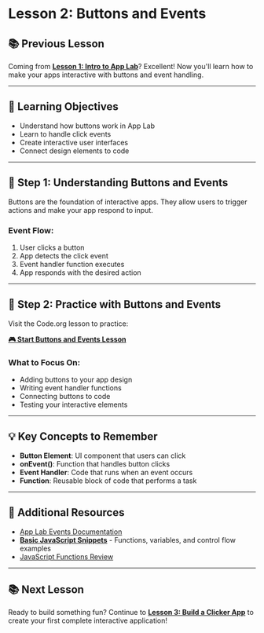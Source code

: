 # Lesson 2: Buttons and Events

## 📚 **Previous Lesson**

Coming from **[Lesson 1: Intro to App Lab](./lesson-1-intro-to-app-lab.md)**? Excellent! Now you'll learn how to make your apps interactive with buttons and event handling.

---

## 🎯 **Learning Objectives**

- Understand how buttons work in App Lab
- Learn to handle click events
- Create interactive user interfaces
- Connect design elements to code

---

## 🚀 **Step 1: Understanding Buttons and Events**

Buttons are the foundation of interactive apps. They allow users to trigger actions and make your app respond to input.

### **Event Flow:**
1. User clicks a button
2. App detects the click event
3. Event handler function executes
4. App responds with the desired action

---

## 📱 **Step 2: Practice with Buttons and Events**

Visit the Code.org lesson to practice:

**[🎮 Start Buttons and Events Lesson](https://studio.code.org/courses/csp5-virtual/units/1/lessons/2/levels/1)**

### **What to Focus On:**
- Adding buttons to your app design
- Writing event handler functions
- Connecting buttons to code
- Testing your interactive elements

---

## 💡 **Key Concepts to Remember**

- **Button Element**: UI component that users can click
- **onEvent()**: Function that handles button clicks
- **Event Handler**: Code that runs when an event occurs
- **Function**: Reusable block of code that performs a task

---

## 🔗 **Additional Resources**

- [App Lab Events Documentation](https://studio.code.org/docs/applab/onEvent)
- **[Basic JavaScript Snippets](../../../resources/skill-guides/basic-js-snippets.md)** - Functions, variables, and control flow examples
- [JavaScript Functions Review](../../../resources/skill-guides/)

---

## 📚 **Next Lesson**

Ready to build something fun? Continue to **[Lesson 3: Build a Clicker App](./lesson-3-build-clicker-app.md)** to create your first complete interactive application!
